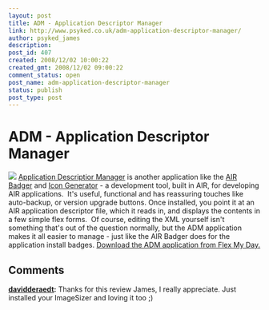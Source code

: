 ```yaml
---
layout: post
title: ADM - Application Descriptor Manager
link: http://www.psyked.co.uk/adm-application-descriptor-manager/
author: psyked_james
description: 
post_id: 407
created: 2008/12/02 10:00:22
created_gmt: 2008/12/02 09:00:22
comment_status: open
post_name: adm-application-descriptor-manager
status: publish
post_type: post
---
```


# ADM - Application Descriptor Manager

![](http://uploads.psyked.co.uk/2008/12/adm.jpg) [Application Descriptior Manager](http://www.dehats.com/drupal/?q=node/55) is another application like the [AIR Badger](http://www.gskinner.com/blog/archives/2008/09/beware_the_air.html) and [Icon Generator](http://clockmaker.jp/labs/air_icon/) \- a development tool, built in AIR, for developing AIR applications.  It's useful, functional and has reassuring touches like auto-backup, or version upgrade buttons. Once installed, you point it at an AIR application descriptor file, which it reads in, and displays the contents in a few simple flex forms.  Of course, editing the XML yourself isn't something that's out of the question normally, but the ADM application makes it all easier to manage - just like the AIR Badger does for the application install badges. [Download the ADM application from Flex My Day.](http://www.dehats.com/drupal/?q=node/55)

## Comments

**[davidderaedt](#488 "2008-12-02 21:58:27"):** Thanks for this review James, I really appreciate. Just installed your ImageSizer and loving it too ;)

